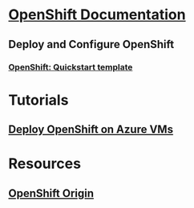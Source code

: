# [OpenShift Documentation](index.md)
## Deploy and Configure OpenShift
### [OpenShift:  Quickstart template](https://azuremarketplace.microsoft.com/en-us/marketplace/apps/aad.redhatopenshift)
# Tutorials
## [Deploy OpenShift on Azure VMs](/azure/virtual-machines/linux/openshift-get-started)
# Resources
## [OpenShift Origin](https://docs.openshift.org/latest/getting_started/index.html)
